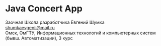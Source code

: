# Java Concert App
Заочная Школа разработчика
Евгений Шумка  
shumkaevgenii@mail.ru  
Омск, ОмГТУ, Информационных технологий и компьютерных систем (бывш. Автоматизации), 3 курс
